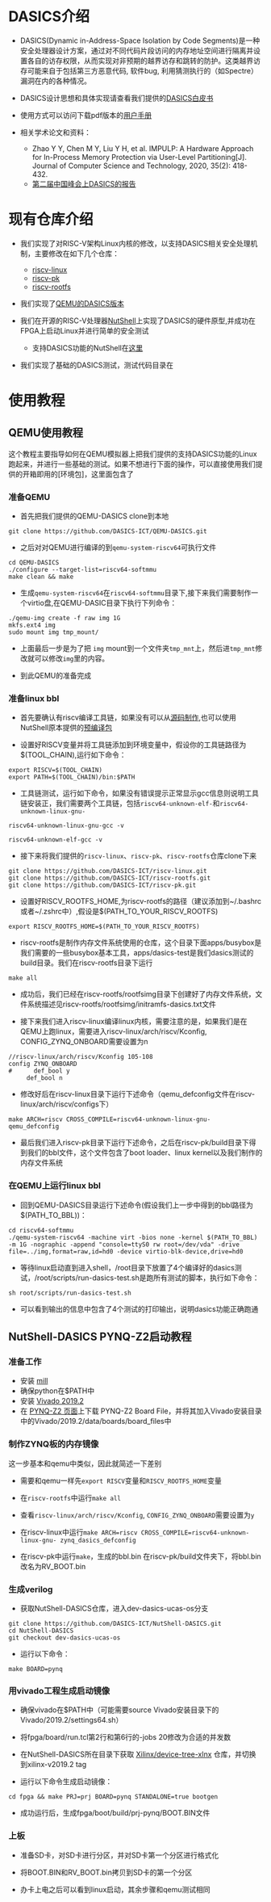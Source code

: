 # DASICS介绍

* DASICS(Dynamic in-Address-Space Isolation by Code Segments)是一种安全处理器设计方案，通过对不同代码片段访问的内存地址空间进行隔离并设置各自的访存权限，从而实现对非预期的越界访存和跳转的防护。这类越界访存可能来自于包括第三方恶意代码, 软件bug, 利用猜测执行的（如Spectre）漏洞在内的各种情况。

* DASICS设计思想和具体实现请查看我们提供的[DASICS白皮书]()

* 使用方式可以访问下载pdf版本的[用户手册](https://github.com/DASICS-ICT/DASICS-DOC)

* 相关学术论文和资料：
  * Zhao Y Y, Chen M Y, Liu Y H, et al. IMPULP: A Hardware Approach for In-Process Memory Protection via User-Level Partitioning[J]. Journal of Computer Science and Technology, 2020, 35(2): 418-432.
  * [第二届中国峰会上DASICS的报告](https://www.bilibili.com/video/BV1CG41157qu/?spm_id_from=333.337.search-card.all.click)

# 现有仓库介绍
* 我们实现了对RISC-V架构Linux内核的修改，以支持DASICS相关安全处理机制，主要修改在如下几个仓库：
  * [riscv-linux](https://github.com/DASICS-ICT/riscv-linux)
  * [riscv-pk](https://github.com/DASICS-ICT/riscv-pk)
  * [riscv-rootfs](https://github.com/DASICS-ICT/riscv-rootfs)

* 我们实现了[QEMU的DASICS版本](https://github.com/DASICS-ICT/QEMU-DASICS)

* 我们在开源的RISC-V处理器[NutShell](http://https://github.com/OSCPU/NutShell)上实现了DASICS的硬件原型,并成功在FPGA上启动Linux并进行简单的安全测试
  * 支持DASICS功能的NutShell在[这里](https://github.com/DASICS-ICT/NutShell-DASICS)

* 我们实现了基础的DASICS测试，测试代码目录在

# 使用教程

## QEMU使用教程
这个教程主要指导如何在QEMU模拟器上把我们提供的支持DASICS功能的Linux跑起来，并进行一些基础的测试。如果不想进行下面的操作，可以直接使用我们提供的开箱即用的[环境包]，这里面包含了

### 准备QEMU

* 首先把我们提供的QEMU-DASICS clone到本地
``` 
git clone https://github.com/DASICS-ICT/QEMU-DASICS.git
```

* 之后对对QEMU进行编译的到`qemu-system-riscv64`可执行文件
``` 
cd QEMU-DASICS
./configure --target-list=riscv64-softmmu
make clean && make
```

* 生成`qemu-system-riscv64`在`riscv64-softmmu`目录下,接下来我们需要制作一个virtio盘,在QEMU-DASIC目录下执行下列命令：
```
./qemu-img create -f raw img 1G
mkfs.ext4 img
sudo mount img tmp_mount/
```

* 上面最后一步是为了把 `img` mount到一个文件夹`tmp_mnt`上，然后进`tmp_mnt`修改就可以修改`img`里的内容。

* 到此QEMU的准备完成

### 准备linux bbl

* 首先要确认有riscv编译工具链，如果没有可以从[源码制作](https://github.com/riscv/riscv-tools),也可以使用NutShell原本提供的[预编译包](https://github.com/LvNA-system/labeled-RISC-V/releases/download/v0.1.0/riscv-toolchain-2018.05.24.tar.gz)

* 设置好RISCV变量并将工具链添加到环境变量中，假设你的工具链路径为$(TOOL_CHAIN),运行如下命令：
```
export RISCV=$(TOOL_CHAIN)
export PATH=$(TOOL_CHAIN)/bin:$PATH
```

* 工具链测试，运行如下命令，如果没有错误提示正常显示gcc信息则说明工具链安装正，我们需要两个工具链，包括`riscv64-unknown-elf-`和`riscv64-unknown-linux-gnu-`
```
riscv64-unknown-linux-gnu-gcc -v

riscv64-unknown-elf-gcc -v
```

* 接下来将我们提供的`riscv-linux`、`riscv-pk`、`riscv-rootfs`仓库clone下来
```
git clone https://github.com/DASICS-ICT/riscv-linux.git
git clone https://github.com/DASICS-ICT/riscv-rootfs.git
git clone https://github.com/DASICS-ICT/riscv-pk.git
```

* 设置好RISCV_ROOTFS_HOME,为riscv-rootfs的路径（建议添加到~/.bashrc或者~/.zshrc中）,假设是$(PATH_TO_YOUR_RISCV_ROOTFS)
```
export RISCV_ROOTFS_HOME=$(PATH_TO_YOUR_RISCV_ROOTFS)
```

* riscv-rootfs是制作内存文件系统使用的仓库，这个目录下面apps/busybox是我们需要的一些busybox基本工具，apps/dasics-test是我们dasics测试的build目录。我们在riscv-rootfs目录下运行
```
make all
```

* 成功后，我们已经在riscv-rootfs/rootfsimg目录下创建好了内存文件系统，文件系统描述见riscv-rootfs/rootfsimg/initramfs-dasics.txt文件

* 接下来我们进入riscv-linux编译linux内核，需要注意的是，如果我们是在QEMU上跑linux，需要进入riscv-linux/arch/riscv/Kconfig, CONFIG_ZYNQ_ONBOARD需要设置为n
```
//riscv-linux/arch/riscv/Kconfig 105-108
config ZYNQ_ONBOARD
#	   def_bool y	
     def_bool n
```

* 修改好后在riscv-linux目录下运行下述命令（qemu_defconfig文件在riscv-linux/arch/riscv/configs下）
```
make ARCH=riscv CROSS_COMPILE=riscv64-unknown-linux-gnu- qemu_defconfig
```

* 最后我们进入riscv-pk目录下运行下述命令，之后在riscv-pk/build目录下得到我们的bbl文件，这个文件包含了boot loader、linux kernel以及我们制作的内存文件系统

### 在QEMU上运行linux bbl

* 回到QEMU-DASICS目录运行下述命令(假设我们上一步中得到的bbl路径为$(PATH_TO_BBL))：
```
cd riscv64-softmmu
./qemu-system-riscv64 -machine virt -bios none -kernel $(PATH_TO_BBL) -m 1G -nographic -append "console=ttyS0 rw root=/dev/vda" -drive file=../img,format=raw,id=hd0 -device virtio-blk-device,drive=hd0
```

* 等待linux启动直到进入shell，/root目录下放置了4个编译好的dasics测试，/root/scripts/run-dasics-test.sh是跑所有测试的脚本，执行如下命令：
```
sh root/scripts/run-dasics-test.sh
```

* 可以看到输出的信息中包含了4个测试的打印输出，说明dasics功能正确跑通

## NutShell-DASICS PYNQ-Z2启动教程

### 准备工作
* 安装 [mill](https://com-lihaoyi.github.io/mill/mill/Intro_to_Mill.html)
* 确保python在$PATH中
* 安装 [Vivado 2019.2](https://www.xilinx.com/support/download/index.html/content/xilinx/en/downloadNav/vivado-design-tools/archive.html)
* 在 [PYNQ-Z2 页面](https://www.tulembedded.com/FPGA/ProductsPYNQ-Z2.html)上下载 PYNQ-Z2 Board File，并将其加入Vivado安装目录中的Vivado/2019.2/data/boards/board_files中

### 制作ZYNQ板的内存镜像

这一步基本和qemu中类似，因此就简述一下差别

* 需要和qemu一样先`export RISCV`变量和`RISCV_ROOTFS_HOME`变量

* 在`riscv-rootfs`中运行`make all`

* 查看`riscv-linux/arch/riscv/Kconfig`, `CONFIG_ZYNQ_ONBOARD`需要设置为`y`

* 在riscv-linux中运行`make ARCH=riscv CROSS_COMPILE=riscv64-unknown-linux-gnu- zynq_dasics_defconfig `

* 在riscv-pk中运行`make`，生成的bbl.bin 在riscv-pk/build文件夹下，将bbl.bin改名为RV_BOOT.bin

### 生成verilog

* 获取NutShell-DASICS仓库，进入dev-dasics-ucas-os分支
```
git clone https://github.com/DASICS-ICT/NutShell-DASICS.git
cd NutShell-DASICS
git checkout dev-dasics-ucas-os
```
* 运行以下命令：
```
make BOARD=pynq
```

### 用vivado工程生成启动镜像

* 确保vivado在$PATH中（可能需要source Vivado安装目录下的Vivado/2019.2/settings64.sh）
 
* 将fpga/board/run.tcl第2行和第6行的-jobs 20修改为合适的并发数
 
* 在NutShell-DASICS所在目录下获取 [Xilinx/device-tree-xlnx](https://github.com/Xilinx/device-tree-xlnx) 仓库，并切换到xilinx-v2019.2 tag
 
* 运行以下命令生成启动镜像：
```
cd fpga && make PRJ=prj BOARD=pynq STANDALONE=true bootgen
```
* 成功运行后，生成fpga/boot/build/prj-pynq/BOOT.BIN文件

### 上板
* 准备SD卡，对SD卡进行分区，并对SD卡第一个分区进行格式化

* 将BOOT.BIN和RV_BOOT.bin拷贝到SD卡的第一个分区

* 办卡上电之后可以看到linux启动，其余步骤和qemu测试相同
